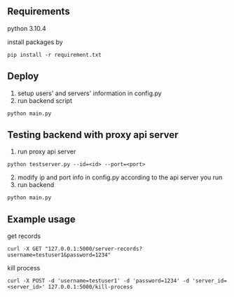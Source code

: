 ## Requirements
python 3.10.4

install packages by 
```shell
pip install -r requirement.txt
```
## Deploy 
1. setup users' and servers' information in config.py
2. run backend script 
```shell=
python main.py
```
## Testing backend with proxy api server
1. run proxy api server
```shell=
python testserver.py --id=<id> --port=<port>
```
2. modify ip and port info in config.py according to the api server you run
3. run backend
```shell=
python main.py
```


## Example usage
get records
```shell=
curl -X GET "127.0.0.1:5000/server-records?username=testuser1&password=1234"
```
kill process
```shell=
curl -X POST -d 'username=testuser1' -d 'password=1234' -d 'server_id=<server_id>' 127.0.0.1:5000/kill-process
```
